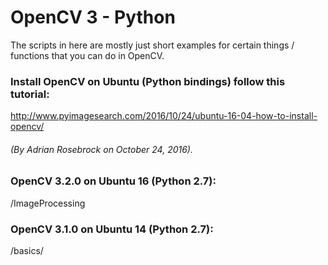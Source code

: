 # OpenCV 3 - Python
The scripts in here are mostly just short examples for certain things / functions that you can do in OpenCV.

### Install OpenCV on Ubuntu (Python bindings) follow this tutorial:
http://www.pyimagesearch.com/2016/10/24/ubuntu-16-04-how-to-install-opencv/
###### (By Adrian Rosebrock on October 24, 2016).

### OpenCV 3.2.0 on Ubuntu 16 (Python 2.7):
/ImageProcessing

### OpenCV 3.1.0 on Ubuntu 14 (Python 2.7):
/basics/
